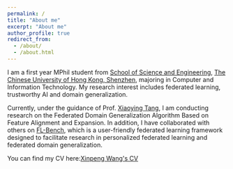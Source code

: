 ```yaml
---
permalink: /
title: "About me"
excerpt: "About me"
author_profile: true
redirect_from: 
  - /about/
  - /about.html
---
```


I am a first year MPhil student from [School of Science and Engineering](https://sse.cuhk.edu.cn/en), [The Chinese University of Hong Kong, Shenzhen](https://www.cuhk.edu.cn/en), majoring in Computer and Information Technology. My research interest includes federated learning, trustworthy AI and domain generalization.

Currently, under the guidance of Prof. [Xiaoying Tang](https://sse.cuhk.edu.cn/en/faculty/tangxiaoying), I am conducting research on the Federated Domain Generalization Algorithm Based on Feature Alignment and Expansion. In addition, I have collaborated with others on [FL-Bench](https://github.com/KarhouTam/FL-bench), which is a user-friendly federated learning framework designed to facilitate research in personalized federated learning and federated domain generalization.

You can find my CV here:[Xinpeng Wang's CV](/files/CV.pdf) 


